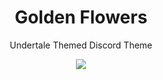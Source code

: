<div align="center" dir="auto">
<h1 align="center">Golden Flowers</h1>
<p align="center">Undertale Themed Discord Theme</p>
<a align="center" href="https://betterdiscord.app/theme/Ocean" rel="nofollow"><img align="center" src="https://media.tenor.com/VZMGMHTJsZwAAAAC/undertale-yellow-flowers.gif"max-width: 100%;"></a>
</div>
